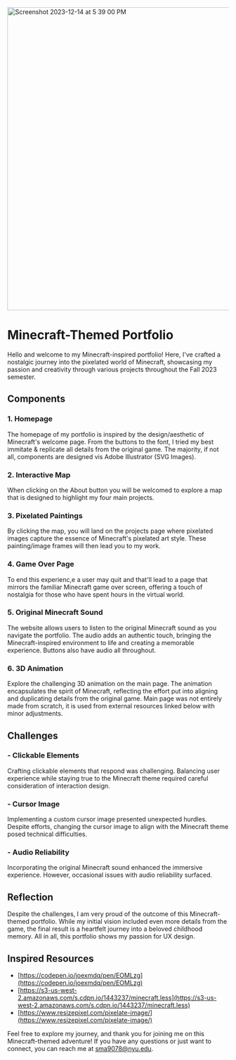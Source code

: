 
<img width="691" alt="Screenshot 2023-12-14 at 5 39 00 PM" src="https://github.com/sarabindalmook/commlabportfolio.github.io/assets/145615356/931d4dda-85f1-4bd9-811f-f4f05828558f">

# Minecraft-Themed Portfolio

Hello and welcome to my Minecraft-inspired portfolio! Here, I've crafted a nostalgic journey into the pixelated world of Minecraft, showcasing my passion and creativity through various projects throughout the Fall 2023 semester.

## Components

### 1. Homepage

The homepage of my portfolio is inspired by the design/aesthetic of Minecraft's welcome page. From the buttons to the font, I tried my best immitate & replicate all details from the original game. The majority, if not all, components are designed vis Adobe Illustrator (SVG Images).

### 2. Interactive Map

When clicking on the About button you will be welcomed to explore a map that is designed to highlight my four main projects. 

### 3. Pixelated Paintings

By clicking the map, you will land on the projects page where pixelated images capture the essence of Minecraft's pixelated art style. These painting/image frames will then lead you to my work.

### 4. Game Over Page
To end this experienc,e a user may quit and that'll lead to a page that mirrors the familiar Minecraft game over screen, offering a touch of nostalgia for those who have spent hours in the virtual world.

### 5. Original Minecraft Sound

The website allows users to listen to the original Minecraft sound as you navigate the portfolio. The audio adds an authentic touch, bringing the Minecraft-inspired environment to life and creating a memorable experience. Buttons also have audio all throughout.

### 6. 3D Animation

Explore the challenging 3D animation on the main page. The animation encapsulates the spirit of Minecraft, reflecting the effort put into aligning and duplicating details from the original game. Main page was not entirely made from scratch, it is used from external resources linked below with minor adjustments.

## Challenges

### - Clickable Elements

Crafting clickable elements that respond was challenging. Balancing user experience while staying true to the Minecraft theme required careful consideration of interaction design.

### - Cursor Image

Implementing a custom cursor image presented unexpected hurdles. Despite efforts, changing the cursor image to align with the Minecraft theme posed technical difficulties.

### - Audio Reliability

Incorporating the original Minecraft sound enhanced the immersive experience. However, occasional issues with audio reliability surfaced.

## Reflection

Despite the challenges, I am very proud of the outcome of this Minecraft-themed portfolio. While my initial vision included even more details from the game, the final result is a heartfelt journey into a beloved childhood memory. All in all, this portfolio shows my passion for UX design.

## Inspired Resources

- [https://codepen.io/joexmdq/pen/EOMLzg](https://codepen.io/joexmdq/pen/EOMLzg)
- [https://s3-us-west-2.amazonaws.com/s.cdpn.io/1443237/minecraft.less](https://s3-us-west-2.amazonaws.com/s.cdpn.io/1443237/minecraft.less)
- [https://www.resizepixel.com/pixelate-image/](https://www.resizepixel.com/pixelate-image/)

Feel free to explore my journey, and thank you for joining me on this Minecraft-themed adventure! If you have any questions or just want to connect, you can reach me at [sma9078@nyu.edu](mailto:sma9078@nyu.edu).
